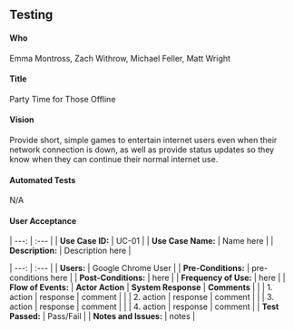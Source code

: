 ## Testing

#### Who
Emma Montross, Zach Withrow, Michael Feller, Matt Wright

#### Title 
Party Time for Those Offline

#### Vision
Provide short, simple games to entertain internet users even when their network connection is down, as well as provide status updates so they know when they can continue their normal internet use.

#### Automated Tests
N/A

#### User Acceptance 
| ---: | :--- |
| **Use Case ID:** | UC-01 |
| **Use Case Name:** | Name here |
| **Description:** | Description here |


| ---: | :--- |
| **Users:** | Google Chrome User |
| **Pre-Conditions:** | pre-conditions here |
| **Post-Conditions:** | here |
| **Frequency of Use:** | here |
| **Flow of Events:** | **Actor Action** | **System Response** | **Comments** |
| | 1. action | response | comment |
| | 2. action | response | comment |
| | 3. action | response | comment |
| | 4. action | response | comment |
| **Test Passed:** | Pass/Fail |
| **Notes and Issues:** | notes |
